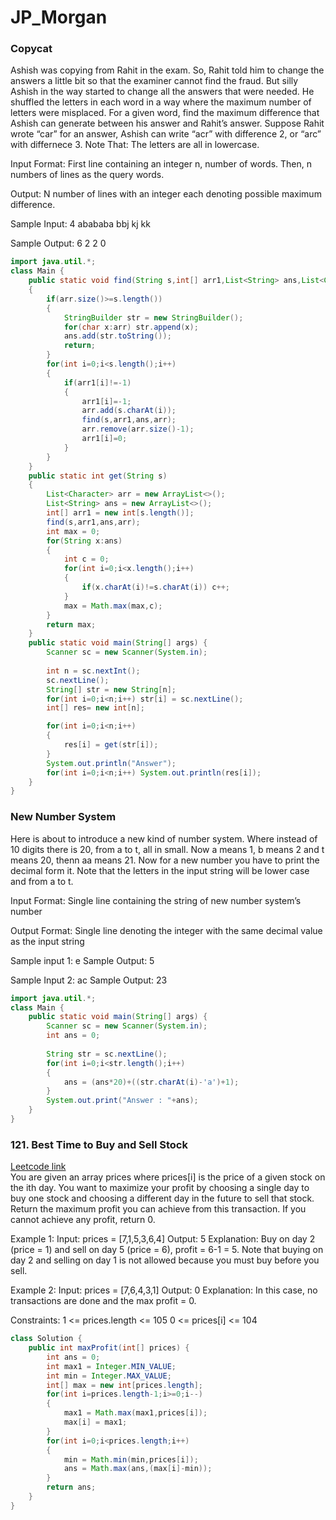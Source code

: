 # JP_Morgan
### Copycat

Ashish was copying from Rahit in the exam. So, Rahit told him to change the answers a little bit so that the examiner cannot find the fraud. But silly Ashish in the way started to change all the answers that were needed. He shuffled the letters in each word in a way where the maximum number of letters were misplaced. For a given word, find the maximum difference that Ashish can generate between his answer and Rahit’s answer. Suppose Rahit wrote “car” for an answer, Ashish can write “acr” with difference 2, or “arc” with differnece 3. Note That: The letters are all in lowercase.

Input Format:
First line containing an integer n, number of words.
Then, n numbers of lines as the query words.

Output:
N number of lines with an integer each denoting possible maximum difference.

Sample Input:
4
abababa
bbj
kj
kk

Sample Output:
6
2
2
0

```java
import java.util.*;
class Main {
    public static void find(String s,int[] arr1,List<String> ans,List<Character> arr)
    {
        if(arr.size()>=s.length())
        {
            StringBuilder str = new StringBuilder();
            for(char x:arr) str.append(x);
            ans.add(str.toString());
            return;
        }
        for(int i=0;i<s.length();i++)
        {
            if(arr1[i]!=-1)
            {
                arr1[i]=-1;
                arr.add(s.charAt(i));
                find(s,arr1,ans,arr);
                arr.remove(arr.size()-1);
                arr1[i]=0;
            }
        }
    }
    public static int get(String s)
    {
        List<Character> arr = new ArrayList<>();
        List<String> ans = new ArrayList<>();
        int[] arr1 = new int[s.length()];
        find(s,arr1,ans,arr);
        int max = 0;
        for(String x:ans)
        {
            int c = 0;
            for(int i=0;i<x.length();i++)
            {
                if(x.charAt(i)!=s.charAt(i)) c++;
            }
            max = Math.max(max,c);
        }
        return max;
    }
    public static void main(String[] args) {
        Scanner sc = new Scanner(System.in);
        
        int n = sc.nextInt();
        sc.nextLine();
        String[] str = new String[n];
        for(int i=0;i<n;i++) str[i] = sc.nextLine();
        int[] res= new int[n];

        for(int i=0;i<n;i++)
        {
            res[i] = get(str[i]);
        }
        System.out.println("Answer");
        for(int i=0;i<n;i++) System.out.println(res[i]);
    }
}
```

### New Number System
Here is about to introduce a new kind of number system. Where instead of 10 digits there is 20, from a to t, all in small. Now a means 1, b means 2 and t means 20, thenn aa means 21. Now for  a new number you have to print the decimal form it. Note that the letters in the input string will be lower case and from a to t. 

Input Format:
Single line containing the string of new number system’s number

Output Format:
Single line denoting the integer with the same decimal value as the input string

Sample input 1: e
Sample Output: 5

Sample  Input 2: ac
Sample Output: 23

```java
import java.util.*;
class Main {
    public static void main(String[] args) {
        Scanner sc = new Scanner(System.in);
        int ans = 0;
        
        String str = sc.nextLine();
        for(int i=0;i<str.length();i++)
        {
            ans = (ans*20)+((str.charAt(i)-'a')+1);
        }
        System.out.print("Answer : "+ans);
    }
}
```
### 121. Best Time to Buy and Sell Stock
[Leetcode link](https://leetcode.com/problems/best-time-to-buy-and-sell-stock/description/)
<br>
You are given an array prices where prices[i] is the price of a given stock on the ith day.
You want to maximize your profit by choosing a single day to buy one stock and choosing a different day in the future to sell that stock.
Return the maximum profit you can achieve from this transaction. If you cannot achieve any profit, return 0.

Example 1:
Input: prices = [7,1,5,3,6,4]
Output: 5
Explanation: Buy on day 2 (price = 1) and sell on day 5 (price = 6), profit = 6-1 = 5.
Note that buying on day 2 and selling on day 1 is not allowed because you must buy before you sell.

Example 2:
Input: prices = [7,6,4,3,1]
Output: 0
Explanation: In this case, no transactions are done and the max profit = 0.

Constraints:
1 <= prices.length <= 105
0 <= prices[i] <= 104

```java
class Solution {
    public int maxProfit(int[] prices) {
        int ans = 0;
        int max1 = Integer.MIN_VALUE;
        int min = Integer.MAX_VALUE;
        int[] max = new int[prices.length];
        for(int i=prices.length-1;i>=0;i--) 
        {
            max1 = Math.max(max1,prices[i]);
            max[i] = max1;
        }
        for(int i=0;i<prices.length;i++) 
        {
            min = Math.min(min,prices[i]);
            ans = Math.max(ans,(max[i]-min));
        }
        return ans;
    }
}
```

